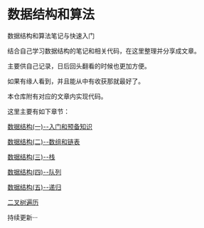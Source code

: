 # 数据结构和算法

数据结构和算法笔记与快速入门

结合自己学习数据结构的笔记和相关代码，在这里整理并分享成文章。

主要供自己记录，日后回头翻看的时候也更加方便。

如果有缘人看到，并且能从中有收获那就最好了。

本仓库附有对应的文章内实现代码。

这里主要有如下章节：

[数据结构(一)--入门和预备知识](./数据结构/数据结构(一)--入门和预备知识.md)

[数据结构(二)--数组和链表](./数据结构/数据结构(二)--数组和链表.md)

[数据结构(三)--栈](./数据结构/数据结构(三)--栈.md)

[数据结构(四)--队列](./数据结构/数据结构(四)--队列.md)

[数据结构(五)--递归](./数据结构/数据结构(五)--递归.md)

[二叉树遍历](./数据结构/二叉树遍历.md)

持续更新···

